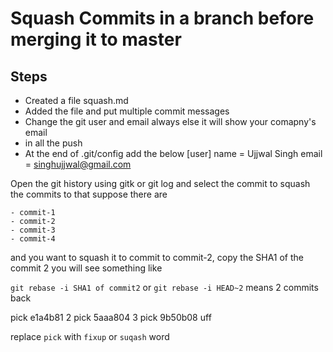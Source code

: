 # Squash Commits in a branch before merging it to  master
## Steps
* Created a file squash.md
* Added the file and put multiple commit messages
* Change the git user and email always else it will show your comapny's email 
* in all the push
* At the end of .git/config add the below
[user]
        name = Ujjwal Singh
        email = singhujjwal@gmail.com

Open the git history using gitk or git log and select the commit to squash the commits to that 
suppose there are 

	- commit-1
	- commit-2
	- commit-3
	- commit-4
and you want to squash it to commit to commit-2, copy the SHA1 of the commit 2
you will see something like 

`git rebase -i SHA1 of commit2` or
`git rebase -i HEAD~2` means 2 commits back

pick e1a4b81 2
pick 5aaa804 3
pick 9b50b08 uff


replace `pick` with `fixup` or `suqash` word 
